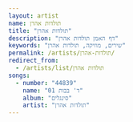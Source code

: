 ```yaml
---
layout: artist
name: תולדות אהרן
title: "תולדות אהרן"
description: "דף האמן תולדות אהרן"
keywords: "שירים, מוזיקה, תולדות אהרן"
permalink: /artists/תולדות-אהרן/
redirect_from:
  - /artists/list/תולדות אהרן
songs:
  - number: "44839"
    name: "01 ד' בבות"
    album: "סינגלים"
    artist: "תולדות אהרן"
---
```

